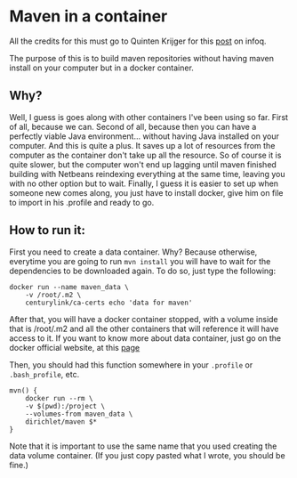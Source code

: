 # Maven in a container

All the credits for this must go to Quinten Krijger for this [post](http://www.infoq.com/articles/docker-executable-images) on infoq.

The purpose of this is to build maven repositories without having maven install on your computer but in a docker container.

## Why?
Well, I guess is goes along with other containers I've been using so far.
First of all, because we can.
Second of all, because then you can have a perfectly viable Java environment... without having Java installed on your computer. And this is quite a plus. It saves up a lot of resources from the computer as the container don't take up all the resource. So of course it is quite slower, but the computer won't end up lagging until maven finished building with Netbeans reindexing everything at the same time, leaving you with no other option but to wait.
Finally, I guess it is easier to set up when someone new comes along, you just have to install docker, give him on file to import in his .profile and ready to go.

## How to run it:

First you need to create a data container. Why? Because otherwise, everytime you are going to run `mvn install` you will have to wait for the dependencies to be downloaded again.
To do so, just type the following:

```
docker run --name maven_data \
    -v /root/.m2 \
    centurylink/ca-certs echo 'data for maven'
```

After that, you will have a docker container stopped, with a volume inside that is /root/.m2 and all the other containers that will reference it will have access to it.
If you want to know more about data container, just go on the docker official website, at this [page](https://docs.docker.com/engine/userguide/dockervolumes/)

Then, you should had this function somewhere in your `.profile` or `.bash_profile`, etc.

```
mvn() {
    docker run --rm \
    -v $(pwd):/project \
    --volumes-from maven_data \
    dirichlet/maven $*
}
```

Note that it is important to use the same name that you used creating the data volume container. (If you just copy pasted what I wrote, you should be fine.)
